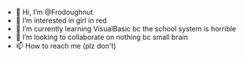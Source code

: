 - 👋 Hi, I’m @Frodoughnut
- 👀 I’m interested in girl in red
- 🌱 I’m currently learning VisualBasic bc the school system is horrible
- 💞️ I’m looking to collaborate on nothing bc small brain
- 📫 How to reach me (plz don't)

<!---
Frodoughnut/Frodoughnut is a ✨ special ✨ repository because its `README.md` (this file) appears on your GitHub profile.
You can click the Preview link to take a look at your changes.
--->

